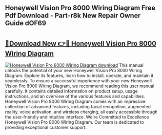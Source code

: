 ## Honeywell Vision Pro 8000 Wiring Diagram Free Pdf Download - Part-r8k New Repair Owner Guide dOF69

# <h2><a href="http://dfo8mu.blite.top/?on=Honeywell+Vision+Pro+8000+Wiring+Diagram">🔗Download New 👉🔴 Honeywell Vision Pro 8000 Wiring Diagram</a></h2>

[![Honeywell Vision Pro 8000 Wiring Diagram download](https://i.imgur.com/lujVjoI.png)](http://dfo8mu.blite.top/?on=Honeywell+Vision+Pro+8000+Wiring+Diagram)
This manual unlocks the potential of your new Honeywell Vision Pro 8000 Wiring Diagram. Explore its features, learn how to install, operate, and maintain it seamlessly. To ensure a successful experience with your new Honeywell Vision Pro 8000 Wiring Diagram, we recommend reading this user manual carefully. It contains detailed information on product setup, usage instructions, and an overview of the various features and capabilities. Honeywell Vision Pro 8000 Wiring Diagram comes with an impressive collection of advanced features, including facial recognition, augmented reality, voice activation, and wireless charging, all easily accessible through the user-friendly and intuitive interface. We're Committed to Excellence Honeywell Vision Pro 8000 Wiring Diagram. Our team is dedicated to providing exceptional customer support.
